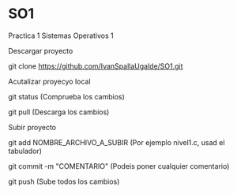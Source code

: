 # SO1
Practica 1 Sistemas Operativos 1

Descargar proyecto

git clone https://github.com/IvanSpallaUgalde/SO1.git


Acutalizar proyecyo local

git status (Comprueba los cambios)

git pull (Descarga los cambios)


Subir proyecto

git add NOMBRE_ARCHIVO_A_SUBIR (Por ejemplo nivel1.c, usad el tabulador)

git commit -m "COMENTARIO" (Podeis poner cualquier comentario)

git push (Sube todos los cambios)
